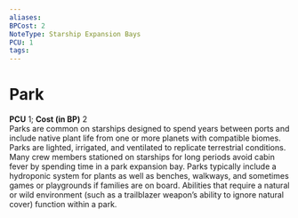 ```yaml
---
aliases: 
BPCost: 2
NoteType: Starship Expansion Bays
PCU: 1
tags: 
---
```


# Park

**PCU** 1; **Cost (in BP)** 2  
Parks are common on starships designed to spend years between ports and include native plant life from one or more planets with compatible biomes. Parks are lighted, irrigated, and ventilated to replicate terrestrial conditions. Many crew members stationed on starships for long periods avoid cabin fever by spending time in a park expansion bay. Parks typically include a hydroponic system for plants as well as benches, walkways, and sometimes games or playgrounds if families are on board. Abilities that require a natural or wild environment (such as a trailblazer weapon’s ability to ignore natural cover) function within a park.